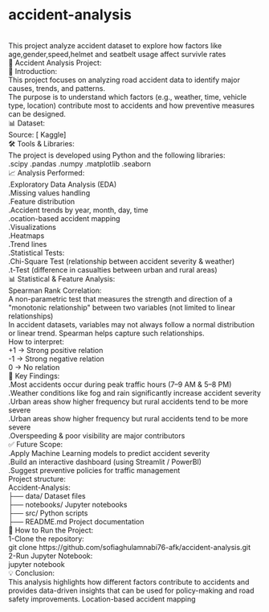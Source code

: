 # accident-analysis
<br>
This project analyze accident dataset to explore how factors like age,gender,speed,helmet and seatbelt usage affect survivle rates
<br>
🚦 Accident Analysis Project:
<br>
📌 Introduction:
<br>
This project focuses on analyzing road accident data to identify major causes, trends, and patterns.
<br>
The purpose is to understand which factors (e.g., weather, time, vehicle type, location) contribute most to accidents and how preventive measures can be designed.
<br>
📊 Dataset:
<br>
Source: [ Kaggle]
<br>
🛠 Tools & Libraries:
<br>
The project is developed using Python and the following libraries:
<br>
.scipy
.pandas
.numpy
.matplotlib
.seaborn
<br>
📈 Analysis Performed:
<br>
.Exploratory Data Analysis (EDA)
<br>
.Missing values handling
<br>
.Feature distribution
<br>
.Accident trends by year, month, day, time
<br>
.ocation-based accident mapping
<br>
.Visualizations
<br>
.Heatmaps
<br>
.Trend lines
<br>
.Statistical Tests:
<br>
.Chi-Square Test (relationship between accident severity & weather)
<br>
.t-Test (difference in casualties between urban and rural areas)
<br>
 📊 Statistical & Feature Analysis:
 <br>
 Spearman Rank Correlation:
 <br>
A non-parametric test that measures the strength and direction of a "monotonic relationship" between two variables (not limited to linear relationships)
<br>
In accident datasets, variables may not always follow a normal distribution or linear trend. Spearman helps capture such relationships.
<br>
How to interpret:
<br>
+1 → Strong positive relation
<br>
-1 → Strong negative relation
<br>
 0 → No relation
<br>
🔑 Key Findings:
<br>
.Most accidents occur during peak traffic hours (7–9 AM & 5–8 PM)
<br>
.Weather conditions like fog and rain significantly increase accident severity
<br>
.Urban areas show higher frequency but rural accidents tend to be more severe
<br>
.Urban areas show higher frequency but rural accidents tend to be more severe
<br>
.Overspeeding & poor visibility are major contributors
<br>
✅ Future Scope:
<br>
.Apply Machine Learning models to predict accident severity
<br>
.Build an interactive dashboard (using Streamlit / PowerBI)
<br>
.Suggest preventive policies for traffic management
<br>
Project structure:
<br>
Accident-Analysis:
<br>
├── data/                 Dataset files
<br>
├── notebooks/           Jupyter notebooks
<br>
├── src/                  Python scripts
<br>
├── README.md             Project documentation
<br>
🚀 How to Run the Project:
<br>
1-Clone the repository:
<br>
git clone https://github.com/sofiaghulamnabi76-afk/accident-analysis.git
<br>
2-Run Jupyter Notebook:
<br>
jupyter notebook
<br>
💡 Conclusion:
<br>
This analysis highlights how different factors contribute to accidents and provides data-driven insights that can be used for policy-making and road safety improvements.
Location-based accident mapping

